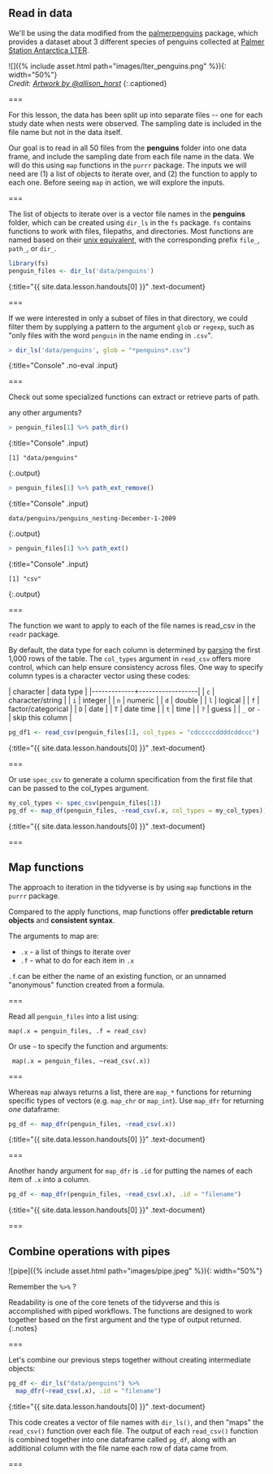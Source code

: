 ---
---

## Read in data

We'll be using the data modified from the [palmerpenguins](https://allisonhorst.github.io/palmerpenguins/index.html) package, which provides a dataset about 3 different species of penguins collected at [Palmer Station Antarctica LTER](https://pal.lternet.edu/). 

![]({% include asset.html path="images/lter_penguins.png" %}){: width="50%"}  
*Credit: [Artwork by @allison_horst](https://www.allisonhorst.com/)*
{:.captioned}


===

For this lesson, the data has been split up into separate files -- one for each study date when nests were observed. The sampling date is included in the file name but not in the data itself. 

Our goal is to read in all 50 files from the **penguins** folder into one data frame, and include the sampling date from each file name in the data. We will do this using `map` functions in the `purrr` package. The inputs we will need are (1) a list of objects to iterate over, and (2) the function to apply to each one. Before seeing `map` in action, we will explore the inputs. 

===

The list of objects to iterate over is a vector file names in the **penguins** folder, which can be created using `dir_ls` in the `fs` package. `fs` contains functions to work with files, filepaths, and directories. Most functions are named based on their [unix equivalent](https://fs.r-lib.org/articles/function-comparisons.html), with the corresponding prefix `file_`, `path_`, or `dir_`. 




~~~r
library(fs)
penguin_files <- dir_ls('data/penguins')
~~~
{:title="{{ site.data.lesson.handouts[0] }}" .text-document}


===

If we were interested in only a subset of files in that directory, we could filter them by supplying a pattern to the argument `glob` or `regexp`, such as "only files with the word `penguin` in the name ending in `.csv`". 



~~~r
> dir_ls('data/penguins', glob = "*penguins*.csv")
~~~
{:title="Console" .no-eval .input}


===

Check out some specialized functions can extract or retrieve parts of path.  

any other arguments?



~~~r
> penguin_files[1] %>% path_dir()
~~~
{:title="Console" .input}


~~~
[1] "data/penguins"
~~~
{:.output}


~~~r
> penguin_files[1] %>% path_ext_remove()
~~~
{:title="Console" .input}


~~~
data/penguins/penguins_nesting-December-1-2009
~~~
{:.output}


~~~r
> penguin_files[1] %>% path_ext()
~~~
{:title="Console" .input}


~~~
[1] "csv"
~~~
{:.output}




===

The function we want to apply to each of the file names is read_csv in the `readr` package. 


By default, the data type for each column is determined by [parsing](https://readr.tidyverse.org/articles/readr.html#vector-parsers) the first 1,000 rows of the table. The `col_types` argument in `read_csv` offers more control, which can help ensure consistency across files. One way to specify column types is a character vector using these codes:

| character   | data type       |
|-------------+------------------|
| `c`    |  character/string    |
| `i`    |  integer             |
| `n`    |  numeric             |
| `d`    |  double              |
| `l`    | logical              |
| `f`    | factor/categorical   |
| `D`    | date             |
| `T`    | date time        |
| `t`    | time       |
| `?`    | guess      |
| `_` or `-` | skip this column |



~~~r
pg_df1 <- read_csv(penguin_files[1], col_types = "cdcccccddddcddccc")
~~~
{:title="{{ site.data.lesson.handouts[0] }}" .text-document}


===

Or use `spec_csv` to generate a column specification from the first file that can be passed to the col_types argument. 



~~~r
my_col_types <- spec_csv(penguin_files[1])
pg_df <- map_df(penguin_files, ~read_csv(.x, col_types = my_col_types))
~~~
{:title="{{ site.data.lesson.handouts[0] }}" .text-document}


===

## Map functions

The approach to iteration in the tidyverse is by using `map` functions in the `purrr` package. 

Compared to the apply functions, map functions offer **predictable return objects** and **consistent syntax**. 

The arguments to map are: 

* `.x` - a list of things to iterate over
* `.f` - what to do for each item in `.x`

`.f` can be either the name of an existing function, or an unnamed "anonymous" function created from a formula. 

===

Read all `penguin_files` into a list using:

```
map(.x = penguin_files, .f = read_csv)
```

Or use `~` to specify the function and arguments:

```
 map(.x = penguin_files, ~read_csv(.x))
```

===

Whereas `map` always returns a list, there are `map_*` functions for returning specific types of vectors (e.g. `map_chr` or `map_int`). Use `map_dfr` for returning *one* dataframe:



~~~r
pg_df <- map_dfr(penguin_files, ~read_csv(.x))
~~~
{:title="{{ site.data.lesson.handouts[0] }}" .text-document}




===

Another handy argument for `map_dfr` is `.id` for putting the names of each item of `.x` into a column. 



~~~r
pg_df <- map_dfr(penguin_files, ~read_csv(.x), .id = "filename")
~~~
{:title="{{ site.data.lesson.handouts[0] }}" .text-document}


===

## Combine operations with pipes


![pipe]({% include asset.html path="images/pipe.jpeg" %}){: width="50%"}

Remember the `%>%` ? 

Readability is one of the core tenets of the tidyverse and this is accomplished with piped workflows. The functions are designed to work together based on the first argument and the type of output returned. 
{:.notes}

===

Let's combine our previous steps together without creating intermediate objects:



~~~r
pg_df <- dir_ls("data/penguins") %>%
  map_dfr(~read_csv(.x), .id = "filename")
~~~
{:title="{{ site.data.lesson.handouts[0] }}" .text-document}


This code creates a vector of file names with `dir_ls()`, and then "maps" the `read_csv()` function over each file. The output of each `read_csv()` function is combined together into one dataframe called `pg_df`, along with an additional column with the file name each row of data came from. 

===

